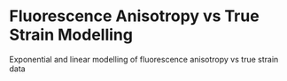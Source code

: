 # Fluorescence Anisotropy vs True Strain Modelling
Exponential and linear modelling of fluorescence anisotropy vs true strain data
